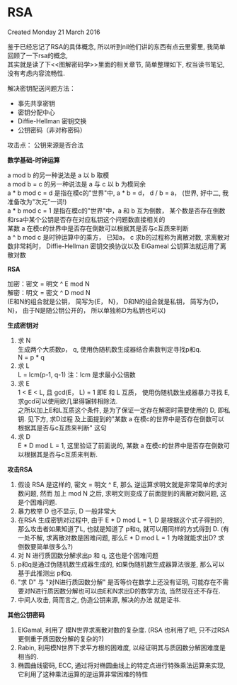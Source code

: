 RSA
===
Created Monday 21 March 2016

鉴于已经忘记了RSA的具体概念, 所以听到nil他们讲的东西有点云里雾里, 我简单回顾了一下rsa的概念,  
其实就是读了下<<图解密码学>>里面的相关章节, 简单整理如下, 权当读书笔记, 没有考虑内容流畅性.  

解决密钥配送问题方法：

* 事先共享密钥
* 密钥分配中心
* Diffie-Hellman 密钥交换
* 公钥密码（非对称密码）

攻击点：
公钥来源是否合法

**数学基础-时钟运算**  

a mod b 的另一种说法是 a 以 b 取模  
a mod b = c 的另一种说法是 a 与 c 以 b 为模同余  
a * b mod c = d 是指在模c的"世界"中, a * b = d， d / b = a，  (世界, 好中二, 我准备改为"次元"一词!)  
a * b mod c = 1 是指在模c的"世界"中，a 和 b 互为倒数，   某个数是否存在倒数和rsa中某个公钥是否存在对应私钥这个问题数直接相关的  
某数 a 在模c的世界中是否存在倒数可以根据其是否与c互质来判断  
a ^ b mod c 是时钟运算中的乘方， 已知a， c 求b的过程称为离散对数, 求离散对数非常耗时， Diffie-Hellman 密钥交换协议以及   ElGameal 公钥算法就运用了离散对数  

**RSA**  

加密：密文 = 明文 ^ E mod N  
解密：明文 = 密文 ^ D mod N  
(E和N的组合就是公钥， 简写为{E， N}， D和N的组合就是私钥， 简写为{D， N}， 由于N是随公钥公开的， 所以单独称D为私钥也可以)  

**生成密钥对**  

1. 求 N  
生成两个大质数p， q,  使用伪随机数生成器结合素数判定寻找p和q.  
N = p * q  
2. 求 L  
L = lcm(p-1, q-1)  注：lcm 是求最小公倍数   
3. 求 E  
 1 < E < L, 且 gcd(E， L) = 1 即E 和 L 互质， 使用伪随机数生成器暴力寻找 E, 求gcd可以使用欧几里得辗转相除法.  
之所以加上E和L互质这个条件, 是为了保证一定存在解密时需要使用的 D, 即私钥. 见下方, 求D过程 及上面提到的"某数 a   在模c的世界中是否存在倒数可以根据其是否与c互质来判断" 这句  
4. 求 D  
 E * D mod L = 1, 这里验证了前面说的, 某数 a 在模c的世界中是否存在倒数可以根据其是否与c互质来判断.  

**攻击RSA**  

1. 假设 RSA 是这样的, 密文 = 明文 ^ E,  那么 逆运算求明文就是非常简单的求对数问题, 然而 加上 mod N 之后,   求明文则变成了前面提到的离散对数问题, 这是个困难问题.  
2. 暴力枚举 D 也不显示, D 一般非常大  
3. 在RSA 生成密钥对过程中, 由于 E * D mod L = 1, D 是根据这个式子得到的, 那么攻击者如果知道了L, 也就是知道了 p和q,   就可以用同样的方式得到 D. (有一处不解, 求离散对数是困难问题, 那么E * D mod L = 1 为啥就能求出D? 求倒数要简单很多么?)  
4. 对 N 进行质因数分解求出p 和 q, 这也是个困难问题  
5. p和q是通过伪随机数生成器生成的, 如果伪随机数生成器算法很差, 那么可以基于此推测出 p和q.  
6. "求 D" 与 "对N进行质因数分解" 是否等价在数学上还没有证明, 可能存在不需要对N进行质因数分解也可以由E和N求出D的数学方法,   当然现在还不存在.  
7. 中间人攻击, 简而言之, 伪造公钥来源, 解决的办法 就是证书.  


**其他公钥密码**  

1. ElGamal, 利用了 模N世界求离散对数的复杂度. (RSA 也利用了吧, 只不过RSA更侧重于质因数分解的复杂的?)  
2. Rabin, 利用模N世界下求平方根的困难度, 以经证明其与质因数分解困难度是相当的.  
3. 椭圆曲线密码, ECC, 通过将对椭圆曲线上的特定点进行特殊乘法运算来实现, 它利用了这种乘法运算的逆运算非常困难的特性  




